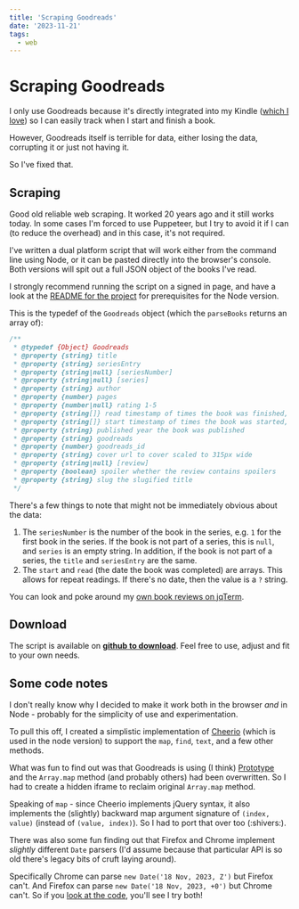```yaml
---
title: 'Scraping Goodreads'
date: '2023-11-21'
tags:
  - web
---
```


# Scraping Goodreads

I only use Goodreads because it's directly integrated into my Kindle ([which I love](https://remysharp.com/2018/05/18/my-extinguished-kindle)) so I can easily track when I start and finish a book.

However, Goodreads itself is terrible for data, either losing the data, corrupting it or just not having it.

So I've fixed that.

<!--more-->

## Scraping

Good old reliable web scraping. It worked 20 years ago and it still works today. In some cases I'm forced to use Puppeteer, but I try to avoid it if I can (to reduce the overhead) and in this case, it's not required.

I've written a dual platform script that will work either from the command line using Node, or it can be pasted directly into the browser's console. Both versions will spit out a full JSON object of the books I've read.

I strongly recommend running the script on a signed in page, and have a look at the [README for the project](https://github.com/remy/goodreads-scrape/) for prerequisites for the Node version.

This is the typedef of the `Goodreads` object (which the `parseBooks` returns an array of):

```js
/**
 * @typedef {Object} Goodreads
 * @property {string} title
 * @property {string} seriesEntry
 * @property {string|null} [seriesNumber]
 * @property {string|null} [series]
 * @property {string} author
 * @property {number} pages
 * @property {number|null} rating 1-5
 * @property {string[]} read timestamp of times the book was finished, or if missing "?"
 * @property {string[]} start timestamp of times the book was started, or if missing "?"
 * @property {string} published year the book was published
 * @property {string} goodreads
 * @property {number} goodreads_id
 * @property {string} cover url to cover scaled to 315px wide
 * @property {string|null} [review]
 * @property {boolean} spoiler whether the review contains spoilers
 * @property {string} slug the slugified title
 */
```

There's a few things to note that might not be immediately obvious about the data:

1. The `seriesNumber` is the number of the book in the series, e.g. `1` for the first book in the series. If the book is not part of a series, this is `null`, and `series` is an empty string. In addition, if the book is not part of a series, the `title` and `seriesEntry` are the same.
2. The `start` and `read` (the date the book was completed) are arrays. This allows for repeat readings. If there's no date, then the value is a `?` string.

You can look and poke around my [own book reviews on jqTerm](https://jqterm.com/d01be74a1faab95070836d8c306f0927?query=map%28.title%29).

## Download

The script is available on **[github to download](https://github.com/remy/goodreads-scrape)**. Feel free to use, adjust and fit to your own needs.

## Some code notes

I don't really know why I decided to make it work both in the browser _and_ in Node - probably for the simplicity of use and experimentation.

To pull this off, I created a simplistic implementation of [Cheerio](https://www.npmjs.com/package/cheerio) (which is used in the node version) to support the `map`, `find`, `text`, and a few other methods.

What was fun to find out was that Goodreads is using (I think) [Prototype](http://prototypejs.org/) and the `Array.map` method (and probably others) had been overwritten. So I had to create a hidden iframe to reclaim original `Array.map` method.

Speaking of `map` - since Cheerio implements jQuery syntax, it also implements the (slightly) backward map argument signature of `(index, value)` (instead of `(value, index)`). So I had to port that over too (:shivers:).

There was also some fun finding out that Firefox and Chrome implement _slightly_ different `Date` parsers (I'd assume because that particular API is so old there's legacy bits of cruft laying around).

Specifically Chrome can parse `new Date('18 Nov, 2023, Z')` but Firefox can't. And Firefox can parse `new Date('18 Nov, 2023, +0')` but Chrome can't. So if you [look at the code](https://github.com/remy/goodreads-scrape/blob/4e5f0ba1bd41a7a58ddc3bf7c927eabc89a7f1f1/goodreads-scrape.js#L125-L130), you'll see I try both!
